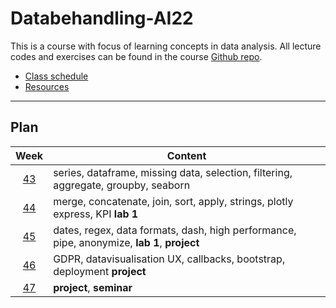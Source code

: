 # Databehandling-AI22

This is a course with focus of learning concepts in data analysis. All lecture codes and exercises can be found in the course [Github repo][ghr].

[ghr]: https://github.com/kokchun/Databehandling-AI22

- [Class schedule](https://github.com/kokchun/Databehandling-AI22/blob/main/Schedule_Databehandling_AI22.md)
- [Resources](https://github.com/kokchun/Databehandling-AI22/tree/main/Resources)

---

## Plan

|    Week     | Content                                                                                     |
| :---------: | ------------------------------------------------------------------------------------------- |
| [43][week1] | series, dataframe, missing data, selection, filtering, aggregate, groupby, seaborn          |
| [44][week2] | merge, concatenate, join, sort, apply, strings, plotly express, KPI **lab 1**               |
| [45][week3] | dates, regex, data formats, dash, high performance, pipe, anonymize, **lab 1**, **project** |
| [46][week4] | GDPR, datavisualisation UX, callbacks, bootstrap, deployment **project**                    |
| [47][week5] | **project**, **seminar**                                                                    |

[week1]: https://github.com/kokchun/Databehandling-AI22/blob/main/Resources/week1.md
[week2]: https://github.com/kokchun/Databehandling-AI22/blob/main/Resources/week2.md
[week3]: https://github.com/kokchun/Databehandling-AI22/blob/main/Resources/week3.md
[week4]: https://github.com/kokchun/Databehandling-AI22/blob/main/Resources/week4.md
[week5]: https://github.com/kokchun/Databehandling-AI22/blob/main/Resources/week5.md

